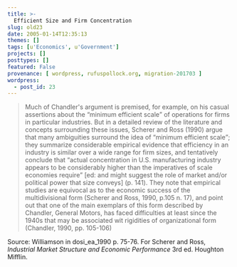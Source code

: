 ```yaml
---
title: >-
  Efficient Size and Firm Concentration
slug: old23
date: 2005-01-14T12:35:13
themes: []
tags: [u'Economics', u'Government']
projects: []
posttypes: []
featured: False
provenance: [ wordpress, rufuspollock.org, migration-201703 ]
wordpress:
  - post_id: 23
---
```


<blockquote>
	<p>
		Much of Chandler's argument is premised, for example, on his casual assertions about the <q>minimum efficient scale</q> of operations for firms in particular industries. But in a detailed review of the literature and concepts surrounding these issues, Scherer and Ross (1990) argue that many ambiguities surround the idea of <q>minimum efficient scale</q>; they summarize considerable empirical evidence that efficiency in an industry is similar over a wide range for firm sizes, and tentatively conclude that <q>actual concentration in U.S. manufacturing industry appears to be considerably higher than the imperatives of scale economies require</q> [ed: and might suggest the role of market and/or political power that size conveys] (p. 141). They note that empirical studies are equivocal as to the economic success of the multidivisional form (Scherer and Ross, 1990, p.105 n. 17), and point out that one of the main exemplars of this form described by Chandler, General Motors, has faced difficulties at least since the 1940s that may be associated wit rigidities of organizational form (Chandler, 1990, pp. 105-106)</p>
</blockquote>
<p>
	Source: Williamson in dosi_ea_1990 p. 75-76. For Scherer and Ross, <em>Industrial Market Structure and Economic Performance</em> 3rd ed. Houghton Mifflin.</p>

